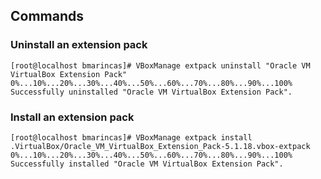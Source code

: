 ## Commands

### Uninstall an extension pack

```
[root@localhost bmarincas]# VBoxManage extpack uninstall "Oracle VM VirtualBox Extension Pack"        
0%...10%...20%...30%...40%...50%...60%...70%...80%...90%...100%
Successfully uninstalled "Oracle VM VirtualBox Extension Pack".
```

### Install an extension pack

```
[root@localhost bmarincas]# VBoxManage extpack install .VirtualBox/Oracle_VM_VirtualBox_Extension_Pack-5.1.18.vbox-extpack
0%...10%...20%...30%...40%...50%...60%...70%...80%...90%...100%
Successfully installed "Oracle VM VirtualBox Extension Pack".
```
